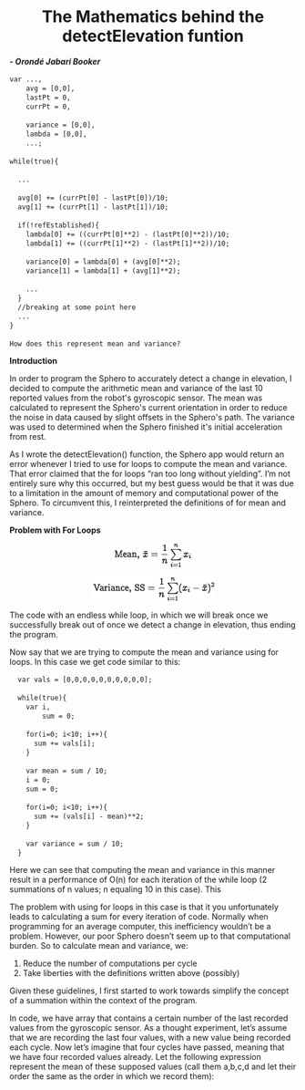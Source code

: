 <div style="text-align:center">
  <h1>The Mathematics behind the detectElevation funtion</h1>
</div>

***- Orondé Jabari Booker***

    var ...,
        avg = [0,0],
        lastPt = 0,
        currPt = 0,

        variance = [0,0],
        lambda = [0,0],
        ...;

    while(true){

      ...

      avg[0] += (currPt[0] - lastPt[0])/10;
      avg[1] += (currPt[1] - lastPt[1])/10;

      if(!refEstablished){
        lambda[0] += ((currPt[0]**2) - (lastPt[0]**2))/10;
        lambda[1] += ((currPt[1]**2) - (lastPt[1]**2))/10;

        variance[0] = lambda[0] + (avg[0]**2);
        variance[1] = lambda[1] + (avg[1]**2);

        ...
      }
      //breaking at some point here
      ...
    }

    How does this represent mean and variance?

**Introduction**

In order to program the Sphero to accurately detect a change in elevation, I
decided to compute the arithmetic mean and variance of the last 10 reported
values from the robot's gyroscopic sensor. The mean was calculated to represent
the Sphero's current orientation in order to reduce the noise in data caused by
slight offsets in the Sphero's path. The variance was used to determined when
the Sphero finished it's initial acceleration from rest.

As I wrote the detectElevation() function, the Sphero app would return an error
whenever I tried to use for loops to compute the mean and variance. That error
claimed that the for loops “ran too long without yielding”. I’m not entirely
sure why this occurred, but my best guess would be that it was due to a
limitation in the amount of memory and computational power of the Sphero. To
circumvent this, I reinterpreted the definitions of for mean and variance.

**Problem with For Loops**

<div style="text-align:center">
  <p><img src="mean.png"></p>
  <p><img src="variance.png"></p>
</div>

The code with an endless while loop, in which we will break once we successfully
break out of once we detect a change in elevation, thus ending the program.

Now say that we are trying to compute the mean and variance using for loops.
In this case we get code similar to this:


      var vals = [0,0,0,0,0,0,0,0,0,0];

      while(true){
        var i,
            sum = 0;

        for(i=0; i<10; i++){
          sum += vals[i];
        }

        var mean = sum / 10;
        i = 0;
        sum = 0;

        for(i=0; i<10; i++){
          sum += (vals[i] - mean)**2;
        }

        var variance = sum / 10;
      }

Here we can see that computing the mean and variance in this manner result in a
performance of O(n) for each iteration of the while loop (2 summations of n
values; n equaling 10 in this case). This



The problem with using for loops in this case is that it you unfortunately leads
to calculating a sum for every iteration of code. Normally when programming for
an average computer, this inefficiency wouldn’t be a problem. However, our poor
Sphero doesn’t seem up to that computational burden. So to calculate mean
and variance, we:

1. Reduce the number of computations per cycle
2. Take liberties with the definitions written above (possibly)

Given these guidelines, I first started to work towards simplify the concept of
a summation within the context of the program.

In code, we have array that contains a certain number of the last recorded
values from the gyroscopic sensor. As a thought experiment, let’s assume that we
are recording the last four values, with a new value being recorded each cycle.
Now let’s imagine that four cycles have passed, meaning that we have four
recorded values already. Let the following expression represent the mean of
these supposed values (call them a,b,c,d and let their order the same as the
order in which we record them):
